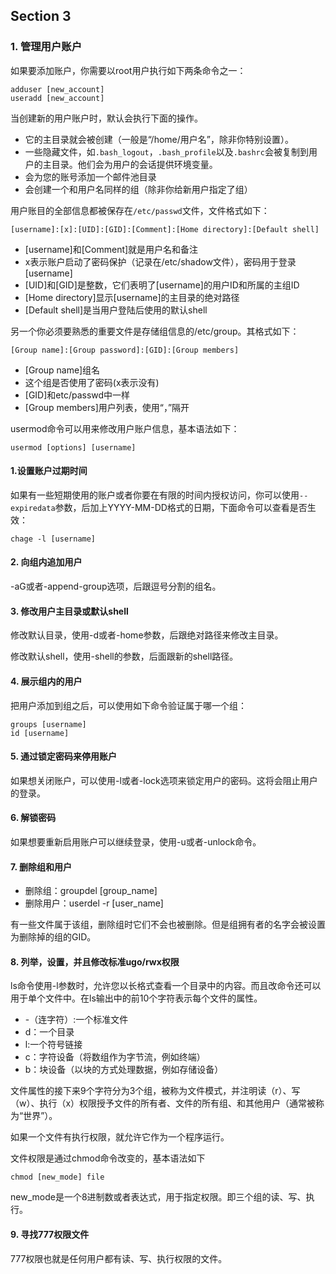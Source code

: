 
## Section 3

### 1. 管理用户账户

如果要添加账户，你需要以root用户执行如下两条命令之一：

    adduser [new_account]
    useradd [new_account]

当创建新的用户账户时，默认会执行下面的操作。

- 它的主目录就会被创建（一般是“/home/用户名”，除非你特别设置）。
- 一些隐藏文件，如`.bash_logout`，`.bash_profile`以及`.bashrc`会被复制到用户的主目录。他们会为用户的会话提供环境变量。
- 会为您的账号添加一个邮件池目录
- 会创建一个和用户名同样的组（除非你给新用户指定了组）

用户账目的全部信息都被保存在`/etc/passwd`文件，文件格式如下：

    [username]:[x]:[UID]:[GID]:[Comment]:[Home directory]:[Default shell]

- [username]和[Comment]就是用户名和备注
- x表示账户启动了密码保护（记录在/etc/shadow文件），密码用于登录[username]
- [UID]和[GID]是整数，它们表明了[username]的用户ID和所属的主组ID
- [Home directory]显示[username]的主目录的绝对路径
- [Default shell]是当用户登陆后使用的默认shell

另一个你必须要熟悉的重要文件是存储组信息的/etc/group。其格式如下：

    [Group name]:[Group password]:[GID]:[Group members]

- [Group name]组名
- 这个组是否使用了密码(x表示没有)
- [GID]和etc/passwd中一样
- [Group members]用户列表，使用“，”隔开

usermod命令可以用来修改用户账户信息，基本语法如下：

    usermod [options] [username]

#### 1.设置账户过期时间

如果有一些短期使用的账户或者你要在有限的时间内授权访问，你可以使用`--expiredata`参数，后加上YYYY-MM-DD格式的日期，下面命令可以查看是否生效：

    chage -l [username]

#### 2. 向组内追加用户

-aG或者-append-group选项，后跟逗号分割的组名。

#### 3. 修改用户主目录或默认shell

修改默认目录，使用-d或者-home参数，后跟绝对路径来修改主目录。

修改默认shell，使用-shell的参数，后面跟新的shell路径。

#### 4. 展示组内的用户

把用户添加到组之后，可以使用如下命令验证属于哪一个组：

    groups [username]
    id [username]

#### 5. 通过锁定密码来停用账户

如果想关闭账户，可以使用-l或者-lock选项来锁定用户的密码。这将会阻止用户的登录。

#### 6. 解锁密码

如果想要重新启用账户可以继续登录，使用-u或者-unlock命令。

#### 7. 删除组和用户

- 删除组：groupdel [group_name]
- 删除用户：userdel -r [user_name]

有一些文件属于该组，删除组时它们不会也被删除。但是组拥有者的名字会被设置为删除掉的组的GID。

#### 8. 列举，设置，并且修改标准ugo/rwx权限

ls命令使用-l参数时，允许您以长格式查看一个目录中的内容。而且改命令还可以用于单个文件中。在ls输出中的前10个字符表示每个文件的属性。

- -（连字符）:一个标准文件
- d：一个目录
- l:一个符号链接
- c：字符设备（将数组作为字节流，例如终端）
- b：块设备（以块的方式处理数据，例如存储设备）

文件属性的接下来9个字符分为3个组，被称为文件模式，并注明读（r）、写（w）、执行（x）权限授予文件的所有者、文件的所有组、和其他用户（通常被称为“世界”）。

如果一个文件有执行权限，就允许它作为一个程序运行。

文件权限是通过chmod命令改变的，基本语法如下

    chmod [new_mode] file

new_mode是一个8进制数或者表达式，用于指定权限。即三个组的读、写、执行。

#### 9. 寻找777权限文件

777权限也就是任何用户都有读、写、执行权限的文件。